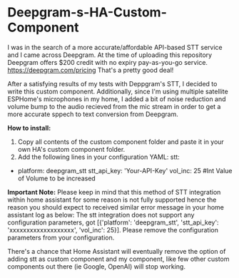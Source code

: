 # Deepgram-s-HA-Custom-Component

I was in the search of a more accurate/affordable API-based STT service and I came across Deepgram.
At the time of uploading this repository Deepgram offers $200 credit with no expiry pay-as-you-go service.
https://deepgram.com/pricing
That's a pretty good deal!

After a satisfying results of my tests with Deppgram's STT, I decided to write this custom component.
Additionally, since I'm using multiple satellite ESPHome's microphones in my home, I added a bit of noise reduction and volume bump to the audio recieved from the mic stream in order to get a more accurate sppech to text conversion from Deepgram.

**How to install:**
1. Copy all contents of the custom component folder and paste it in your own HA's custom component folder.
2. Add the following lines in your configuration YAML:
stt:
  - platform: deepgram_stt
    stt_api_key: 'Your-API-Key'
    vol_inc: 25 #Int Value of Volume to be increased

**Important Note:**
Please keep in mind that this method of STT integration within home assistant for some reason is not fully supported hence the reason you should expect to received similar error message in your home assistant log as below:
The stt integration does not support any configuration parameters, got [{'platform': 'deepgram_stt', 'stt_api_key': 'xxxxxxxxxxxxxxxxxxx', 'vol_inc': 25}]. Please remove the configuration parameters from your configuration.

There's a chance that Home Assistant will eventually remove the option of adding stt as custom component and my component, like few other custom components out there (ie Google, OpenAI) will stop working.
